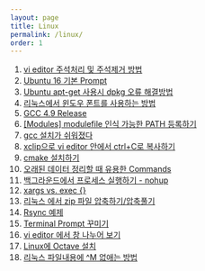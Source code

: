 ```yaml
---
layout: page
title: Linux
permalink: /linux/
order: 1
---
```


1. [vi editor 주석처리 및 주석제거 방법][1]
1. [Ubuntu 16 기본 Prompt][2]
1. [Ubuntu apt-get 사용시 dpkg 오류 해결방법][3]
1. [리눅스에서 윈도우 폰트를 사용하는 방법][4]
1. [GCC 4.9 Release][5]
1. [[Modules] modulefile 인식 가능한 PATH 등록하기][6]
1. [gcc 설치가 쉬워졌다][7]
1. [xclip으로 vi editor 안에서 ctrl+C로 복사하기][8]
 1. [cmake 설치하기][9]
1. [오래된 데이터 정리할 때 유용한 Commands][10]
1. [백그라운드에서 프로세스 실행하기 - nohup][11]
1. [xargs vs. exec {}][12]
1. [리눅스 에서 zip 파일 압축하기/압축풀기][13]
1. [Rsync 예제][14]
1. [Terminal Prompt 꾸미기][15]
1. [vi editor 에서 창 나누어 보기][16]
1. [Linux에 Octave 설치][17]
1. [리눅스 파일내용에 ^M 없애는 방법][18]

[1]:	http://nodolee.github.io/2016/09/03/vim_comment/
[2]:	http://nodolee.github.io/2016/08/31/Ubuntu-PS1/
[3]:	http://nodolee.github.io/2016/08/31/Ubuntu_dpkg/
[4]:	http://nodolee.github.io/2016/08/30/Font_Linux/
[5]:	http://nodolee.github.io/2016/08/03/GCC49-release/
[6]:	http://nodolee.github.io/2015/12/08/modulefile/
[7]:	http://nodolee.github.io/2015/12/03/gcc-installation/
[8]:	http://nodolee.github.io/2015/11/05/vim-ctrlCcopy/
[9]:	http://nodolee.github.io/2015/10/20/Find-oldfiles/
[10]:	http://nodolee.github.io/2015/10/20/Find-oldfiles/
[11]:	http://nodolee.github.io/2015/10/11/nohup/
[12]:	http://nodolee.github.io/2015/09/05/xargs-exec/
[13]:	http://nodolee.github.io/2015/07/10/Linux_Zip/
[14]:	http://nodolee.github.io/2015/07/10/Rsync_Examples/
[15]:	http://nodolee.github.io/2015/07/02/Termial_Prompt/
[16]:	http://nodolee.github.io/2015/06/18/vim_window_split/
[17]:	Linux%EC%97%90%20Octave%20%EC%84%A4%EC%B9%98
[18]:	http://nodolee.github.io/2012/06/27/removeM/